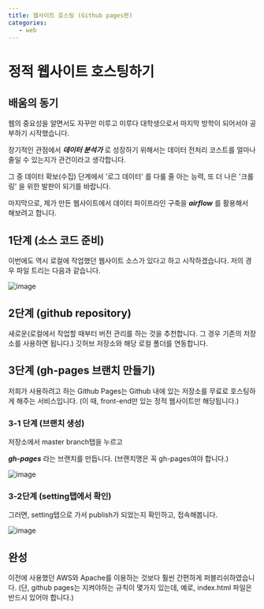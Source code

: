 ```yaml
---
title: 웹사이트 호스팅 (Github pages편)
categories:
   - web
---
```


# 정적 웹사이트 호스팅하기

## 배움의 동기

웹의 중요성을 알면서도 자꾸만 미루고 미루다 대학생으로서 마지막 방학이 되어서야 공부하기 시작했습니다.

장기적인 관점에서 **_데이터 분석가_** 로 성장하기 위해서는 데이터 전처리 코스트를 얼마나 줄일 수 있는지가 관건이라고 생각합니다.

그 중 데이터 확보(수집) 단계에서 '로그 데이터' 를 다룰 줄 아는 능력, 또 더 나은 '크롤링' 을 위한 발판이 되기를 바랍니다.

마지막으로, 제가 만든 웹사이트에서 데이터 파이프라인 구축을 **_airflow_** 를 활용해서 해보려고 합니다.



## 1단계 (소스 코드 준비)

이번에도 역시 로컬에 작업했던 웹사이트 소스가 있다고 하고 시작하겠습니다. 저의 경우 파일 트리는 다음과 같습니다.

![image](https://user-images.githubusercontent.com/42775225/87558140-b7ba1680-c6f3-11ea-8725-af0929881158.png)

## 2단계 (github repository)

새로운(로컬에서 작업할 때부터 버전 관리를 하는 것을 추천합니다. 그 경우 기존의 저장소를 사용하면 됩니다.) 깃허브 저장소와 해당 로컬 폴더를 연동합니다.

## 3단계 (gh-pages 브랜치 만들기)

저희가 사용하려고 하는 Github Pages는 Github 내에 있는 저장소를 무료로 호스팅하게 해주는 서비스입니다.
(이 때, front-end만 있는 정적 웹사이트만 해당됩니다.)

### 3-1 단계 (브랜치 생성)

저장소에서 master branch탭을 누르고

**_gh-pages_** 라는 브랜치를 만듭니다. (브랜치명은 꼭 gh-pages여야 합니다.)

![image](https://user-images.githubusercontent.com/42775225/87559587-7460a780-c6f5-11ea-810e-bedb9d63ae8b.png)

### 3-2단계 (setting탭에서 확인)

그러면, setting탭으로 가서 publish가 되었는지 확인하고, 접속해봅니다.

![image](https://user-images.githubusercontent.com/42775225/87560666-ac1c1f00-c6f6-11ea-821f-d1e69b99e250.png)

## 완성

이전에 사용했던 AWS와 Apache를 이용하는 것보다 훨씬 간편하게 퍼블리쉬하였습니다.
(단, github pages는 지켜야하는 규칙이 몇가지 있는데, 예로, index.html 파일은 반드시 있어야 합니다.)
